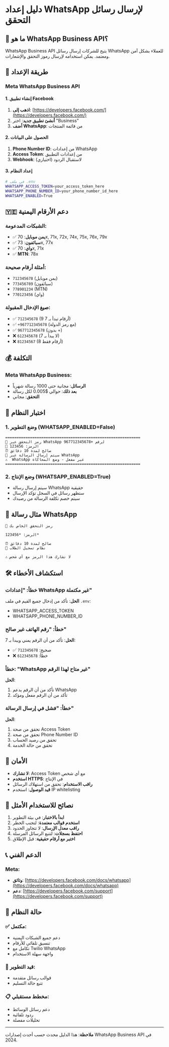 # دليل إعداد WhatsApp لإرسال رسائل التحقق

## 📱 ما هو WhatsApp Business API؟

WhatsApp Business API يتيح للشركات إرسال رسائل WhatsApp للعملاء بشكل آمن ومعتمد. يمكن استخدامه لإرسال رموز التحقق والإشعارات.

## 🚀 طريقة الإعداد

### Meta WhatsApp Business API

#### 1. إنشاء تطبيق Facebook
1. **اذهب إلى**: [https://developers.facebook.com/](https://developers.facebook.com/)
2. **أنشئ تطبيق جديد**: اختر "Business"
3. **أضف WhatsApp**: من قائمة المنتجات

#### 2. الحصول على البيانات
1. **Phone Number ID**: من إعدادات WhatsApp
2. **Access Token**: من إعدادات التطبيق
3. **Webhook**: لاستقبال الردود (اختياري)

#### 3. إعداد النظام
```bash
# في ملف .env
WHATSAPP_ACCESS_TOKEN=your_access_token_here
WHATSAPP_PHONE_NUMBER_ID=your_phone_number_id_here
WHATSAPP_ENABLED=True
```

## 🇾🇪 دعم الأرقام اليمنية

### الشبكات المدعومة:
- ✅ **يمن موبايل**: 70x, 71x, 72x, 74x, 75x, 76x, 79x
- ✅ **سبائفون**: 73x, 77x  
- ✅ **واي**: 70x, 71x
- ✅ **MTN**: 78x

### أمثلة أرقام صحيحة:
- `712345678` (يمن موبايل)
- `773456789` (سبائفون)
- `778901234` (MTN)
- `770123456` (واي)

### صيغ الإدخال المقبولة:
- ✅ `712345678` (9 أرقام تبدأ بـ 7)
- ✅ `+967712345678` (مع رمز الدولة)
- ✅ `967712345678` (بدون +)
- ❌ `612345678` (لا يبدأ بـ 7)
- ❌ `81234567` (8 أرقام فقط)

## 💰 التكلفة

### Meta WhatsApp Business:
- **الرسائل**: مجانية حتى 1000 رسالة شهرياً
- **بعد ذلك**: حوالي $0.005 لكل رسالة
- **التحقق**: مجاني

## 🔧 اختبار النظام

### 1. وضع التطوير (WHATSAPP_ENABLED=False)
```
============================================================
📱 رمز التحقق عبر WhatsApp لرقم +967712345678
🔢 الرمز: 123456
⏰ صالح لمدة 10 دقائق
💬 سيتم إرسال الرسالة عبر WhatsApp
⚠️  WhatsApp غير مفعل - وضع المحاكاة
============================================================
```

### 2. وضع الإنتاج (WHATSAPP_ENABLED=True)
- سيتم إرسال رسالة WhatsApp حقيقية
- ستظهر رسائل في السجل تؤكد الإرسال
- سيتم خصم تكلفة الرسالة من رصيدك

## 📱 مثال رسالة WhatsApp

```
🔐 رمز التحقق الخاص بك

الرمز: *123456*

⏰ صالح لمدة 10 دقائق
🏫 نظام تسجيل الطلاب

⚠️ لا تشارك هذا الرمز مع أي شخص
```

## 🛠️ استكشاف الأخطاء

### خطأ: "إعدادات WhatsApp غير مكتملة"
**الحل**: تأكد من إدخال جميع القيم في ملف `.env`:
- WHATSAPP_ACCESS_TOKEN
- WHATSAPP_PHONE_NUMBER_ID

### خطأ: "رقم الهاتف غير صالح"
**الحل**: تأكد من أن الرقم يمني ويبدأ بـ 7:
- ✅ صحيح: `712345678`
- ❌ خطأ: `612345678`

### خطأ: "WhatsApp غير متاح لهذا الرقم"
**الحل**:
1. تأكد من أن الرقم يدعم WhatsApp
2. تأكد من أن الرقم مفعل ومؤكد

### خطأ: "فشل في إرسال الرسالة"
**الحل**:
1. تحقق من صحة Access Token
2. تحقق من صحة Phone Number ID
3. تحقق من رصيد الحساب
4. تحقق من حالة الخدمة

## 🔐 الأمان

- **لا تشارك**: Access Token مع أي شخص
- **استخدم HTTPS**: في الإنتاج
- **راقب الاستخدام**: تحقق من استهلاك الرسائل
- **قيد الوصول**: استخدم IP whitelisting

## 🎯 نصائح للاستخدام الأمثل

1. **ابدأ بالاختبار**: في بيئة التطوير
2. **استخدم قوالب معتمدة**: لتجنب الحظر
3. **راقب معدل الإرسال**: لا تتجاوز الحدود
4. **احتفظ بسجلات**: لتتبع الرسائل المرسلة
5. **اختبر مع أرقام حقيقية**: قبل الإطلاق

## 📞 الدعم الفني

### Meta:
- **وثائق**: [https://developers.facebook.com/docs/whatsapp](https://developers.facebook.com/docs/whatsapp)
- **دعم**: [https://developers.facebook.com/support](https://developers.facebook.com/support)

## 🚦 حالة النظام

### ✅ مكتمل:
- دعم جميع الشبكات اليمنية
- تنسيق تلقائي للأرقام
- تكامل مع Twilio WhatsApp
- واجهة سهلة الاستخدام

### 🔄 قيد التطوير:
- قوالب رسائل متقدمة
- تتبع حالة التسليم

### 📋 مخطط مستقبلي:
- دعم رسائل الوسائط
- ردود تلقائية
- تحليلات مفصلة

---

**ملاحظة**: هذا الدليل محدث حسب أحدث إصدارات WhatsApp Business API في 2024.
